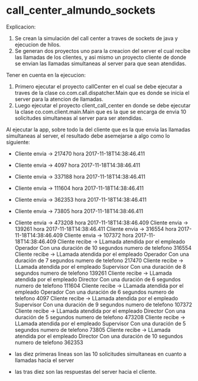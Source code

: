 # call_center_almundo_sockets

Explicacion: 

1. Se crean la simulación del call center a traves de sockets de java y ejecucion de hilos. 
2. Se generan dos proyectos uno para la creacion del server el cual recibe las llamadas de los clientes, y asi mismo un proyecto cliente 
de donde se envian las llamadas simultaneas al server para que sean atendidas. 

 
	
Tener en cuenta en la ejecucion: 

1. Primero ejecutar el proyecto callCenter en el cual se debe ejecutar a traves de la clase co.com.call.dispatcher.Main que es donde se 
inicia el server para la atencion de llamadas. 
2. Luego ejecutar el proyecto client_call_center en donde se debe ejecutar la clase co.com.client.main.Main que es la que se encarga de envia
10 solicitudes simultaneas al server para ser atendidas. 

Al ejecutar la app, sobre todo la del cliente que es la que envia las llamadas simultaneas al server, el resultado debe asemejarse a algo como lo siguiente: 

 - Cliente envia -> 217470 hora 2017-11-18T14:38:46.411
 - Cliente envia -> 4097 hora 2017-11-18T14:38:46.411
 - Cliente envia -> 337188 hora 2017-11-18T14:38:46.411
 - Cliente envia -> 111604 hora 2017-11-18T14:38:46.411
 - Cliente envia -> 362353 hora 2017-11-18T14:38:46.411
 - Cliente envia -> 73805 hora 2017-11-18T14:38:46.411
 - Cliente envia -> 473208 hora 2017-11-18T14:38:46.409
Cliente envia -> 139261 hora 2017-11-18T14:38:46.411
Cliente envia -> 316554 hora 2017-11-18T14:38:46.409
Cliente envia -> 107372 hora 2017-11-18T14:38:46.409
Cliente recibe -> LLamada atendida por el empleado Operador Con una duración de 10 segundos numero de telefono 316554
Cliente recibe -> LLamada atendida por el empleado Operador Con una duración de 7 segundos numero de telefono 217470
Cliente recibe -> LLamada atendida por el empleado Supervisor Con una duración de 8 segundos numero de telefono 139261
Cliente recibe -> LLamada atendida por el empleado Director Con una duración de 6 segundos numero de telefono 111604
Cliente recibe -> LLamada atendida por el empleado Operador Con una duración de 6 segundos numero de telefono 4097
Cliente recibe -> LLamada atendida por el empleado Supervisor Con una duración de 9 segundos numero de telefono 107372
Cliente recibe -> LLamada atendida por el empleado Director Con una duración de 5 segundos numero de telefono 473208
Cliente recibe -> LLamada atendida por el empleado Supervisor Con una duración de 5 segundos numero de telefono 73805
Cliente recibe -> LLamada atendida por el empleado Director Con una duración de 10 segundos numero de telefono 362353

 - las diez primeras lineas son las 10 solicitudes simultaneas en cuanto a llamadas hacia el server
 - las tras diez son las respuestas del server hacia el cliente. 


